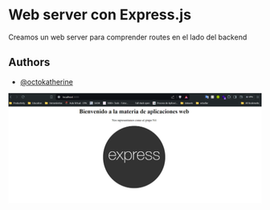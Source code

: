 # Web server con Express.js

Creamos un web server para comprender routes en el lado del backend

## Authors

- [@octokatherine](https://github.com/Davidvela-306)

![Final](.\images\webServerExpress.png)